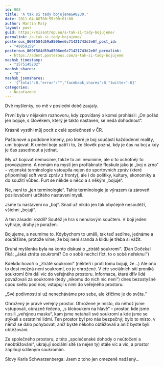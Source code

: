 ```yaml
---
id: 908
title: 'A tak si tady bojujeme&#8230;'
date: 2011-04-08T08:55:00+01:00
author: Martin Malý
layout: post
guid: https://misantrop.eu/a-tak-si-tady-bojujeme/
permalink: /a-tak-si-tady-bojujeme/
posterous_869f584d59a8506ee6c71421743d2e0f_post_id:
  - "48859159"
posterous_869f584d59a8506ee6c71421743d2e0f_permalink:
  - https://adent.posterous.com/a-tak-si-tady-bojujeme
mashsb_timestamp:
  - "1575145202"
mashsb_shares:
  - "0"
mashsb_jsonshares:
  - '{"total":0,"error":"","facebook_shares":0,"twitter":0}'
categories:
  - Nezařazené
---
```

Dvě my&scaron;lenky, co mě v posledn&iacute; době zaujaly.

Prvn&iacute; byla v nějak&eacute;m rozhovoru, kdy zpov&iacute;dan&yacute; o komsi prohl&aacute;sil: &#8222;On poř&aacute;d jen bojuje, s člověkem, kter&yacute; je takto nastaven, se ned&aacute; dohodnout&#8220;.

Kr&aacute;sně vystihl můj pocit z cel&eacute; společnosti v ČR.

Pa&scaron;tunov&eacute; a podobn&eacute; kmeny, pro kter&eacute; je boj souč&aacute;st&iacute; každodenn&iacute; reality, um&iacute; bojovat. K uměn&iacute; boje patř&iacute; i to, že člověk pozn&aacute;, kdy je čas na boj a kdy je čas zasednout a jednat.

My už bojovat nemus&iacute;me, takže to ani neum&iacute;me, ale o to ochotněji to provozujeme. A nem&aacute;m na mysli jen profl&aacute;knut&eacute; floskule jako je &#8222;boj o zrno&#8220; &#8211; vojensk&aacute; terminologie vstoupila nejen do sportovn&iacute;ch zpr&aacute;v (kter&eacute; připom&iacute;naj&iacute; soft verzi zpr&aacute;v z fronty), ale i do politiky, kultury, ekonomiky a do soužit&iacute; vůbec. Furt se někde o něco a s něk&yacute;m &#8222;bojuje&#8220;.

Ne, nen&iacute; to &#8222;jen terminologie&#8220;. Tahle terminologie je v&yacute;razem (a z&aacute;roveň posilovačem) určit&eacute;ho nastaven&iacute; mysli.

Jsme tu nastaveni na &#8222;boj&#8220;. Snad už nikdo jen tak obyčejně nesoutěž&iacute;, v&scaron;ichni &#8222;bojuj&iacute;&#8220;.

A ten z&aacute;sadn&iacute; rozd&iacute;l? Soutěž je hra s nenulov&yacute;m součtem. V boji jeden vyhraje, druh&yacute; je poražen.

Bojujeme, a neum&iacute;me to. Kdybychom to uměli, tak teď sed&iacute;me, jedn&aacute;me a soutěž&iacute;me, protože v&iacute;me, že boj nen&iacute; sranda a klidu je třeba si v&aacute;žit.

Druh&aacute; my&scaron;lenka byla na konto diskus&iacute; o &#8222;ztr&aacute;tě soukrom&iacute;&#8220;. (Dan Dočekal ř&iacute;k&aacute;: &#8222;Jak&aacute; ztr&aacute;ta soukrom&iacute;? Co o sobě nechci ř&iacute;ct, to o sobě neřeknu!&#8220;)

Kdekdo hovoř&iacute; o &#8222;ztr&aacute;tě soukrom&iacute;&#8220; (někteř&iacute; i proti tomu bojuj&iacute;, že&#8230;) Ale ono to dost možn&aacute; nen&iacute; soukrom&iacute;, co je ohrožen&eacute;. V &eacute;ře soci&aacute;ln&iacute;ch s&iacute;t&iacute; pronik&aacute; soukrom&iacute; č&iacute;m d&aacute;l v&iacute;c do veřejn&eacute;ho prostoru. Informace, kter&eacute; dř&iacute;v lid&eacute; považovali za soukrom&eacute; (tedy &#8222;nikomu do nich nic nen&iacute;&#8220;) dnes bezosty&scaron;ně cpou světu pod nos; vstupuj&iacute; s nimi do veřejn&eacute;ho prostoru.

&#8222;Sv&eacute; podivnosti si už nenech&aacute;v&aacute;me pro sebe, ale křič&iacute;me je do světa.&#8220;

Ohrožen&yacute; je pr&aacute;vě veřejn&yacute; prostor. Ohrožen&eacute; je m&iacute;sto, do něhož jsme vstupovali, obrazně řečeno, &#8222;s kloboukem na hlavě&#8220; &#8211; prostor, kde jsme nosili &#8222;veřejnou masku&#8220;, kam jsme netahali sv&eacute; soukrom&iacute; a kde jsme se st&yacute;kali s ostatn&iacute;mi lidmi. Ten prostor byl pro n&aacute;s bezpečn&yacute;; bylo to m&iacute;sto, v němž se dalo pohybovat, aniž byste někoho obtěžovali a aniž byste byli obtěžov&aacute;ni.

Ze společn&eacute;ho prostoru, z t&eacute;to &#8222;společensk&eacute; dohody o ne&uacute;točen&iacute; a neobtěžov&aacute;n&iacute;&#8220;, ukrajuj&iacute; soci&aacute;ln&iacute; s&iacute;tě (a nejen ty) st&aacute;le v&iacute;c a v&iacute;c, a prostor zaplňuj&iacute; sd&iacute;len&yacute;m soukrom&iacute;m.

Slovy Karla Schwarzenberga: Jsem z toho jen omezeně nad&scaron;en&yacute;&#8230;